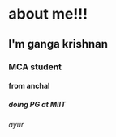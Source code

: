# about me!!!
## I'm ganga krishnan
### MCA student
#### from anchal
##### doing PG at MIIT
###### ayur
